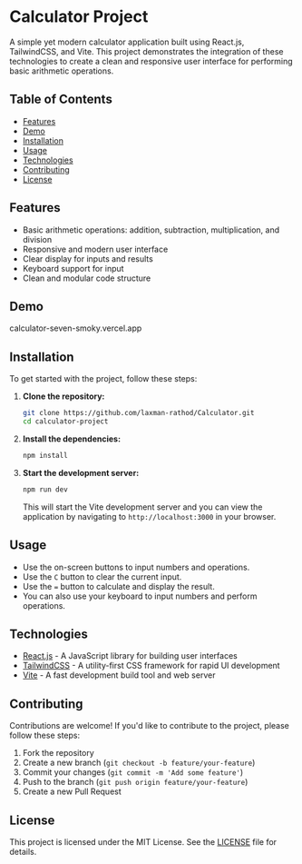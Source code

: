 # Calculator Project

A simple yet modern calculator application built using React.js, TailwindCSS, and Vite. This project demonstrates the integration of these technologies to create a clean and responsive user interface for performing basic arithmetic operations.

## Table of Contents

- [Features](#features)
- [Demo](#demo)
- [Installation](#installation)
- [Usage](#usage)
- [Technologies](#technologies)
- [Contributing](#contributing)
- [License](#license)

## Features

- Basic arithmetic operations: addition, subtraction, multiplication, and division
- Responsive and modern user interface
- Clear display for inputs and results
- Keyboard support for input
- Clean and modular code structure

## Demo
calculator-seven-smoky.vercel.app

## Installation

To get started with the project, follow these steps:

1. **Clone the repository:**

    ```sh
    git clone https://github.com/laxman-rathod/Calculator.git
    cd calculator-project
    ```

2. **Install the dependencies:**

    ```sh
    npm install
    ```

3. **Start the development server:**

    ```sh
    npm run dev
    ```

    This will start the Vite development server and you can view the application by navigating to `http://localhost:3000` in your browser.

## Usage

- Use the on-screen buttons to input numbers and operations.
- Use the `C` button to clear the current input.
- Use the `=` button to calculate and display the result.
- You can also use your keyboard to input numbers and perform operations.

## Technologies

- [React.js](https://reactjs.org/) - A JavaScript library for building user interfaces
- [TailwindCSS](https://tailwindcss.com/) - A utility-first CSS framework for rapid UI development
- [Vite](https://vitejs.dev/) - A fast development build tool and web server

## Contributing

Contributions are welcome! If you'd like to contribute to the project, please follow these steps:

1. Fork the repository
2. Create a new branch (`git checkout -b feature/your-feature`)
3. Commit your changes (`git commit -m 'Add some feature'`)
4. Push to the branch (`git push origin feature/your-feature`)
5. Create a new Pull Request

## License

This project is licensed under the MIT License. See the [LICENSE](LICENSE) file for details.
